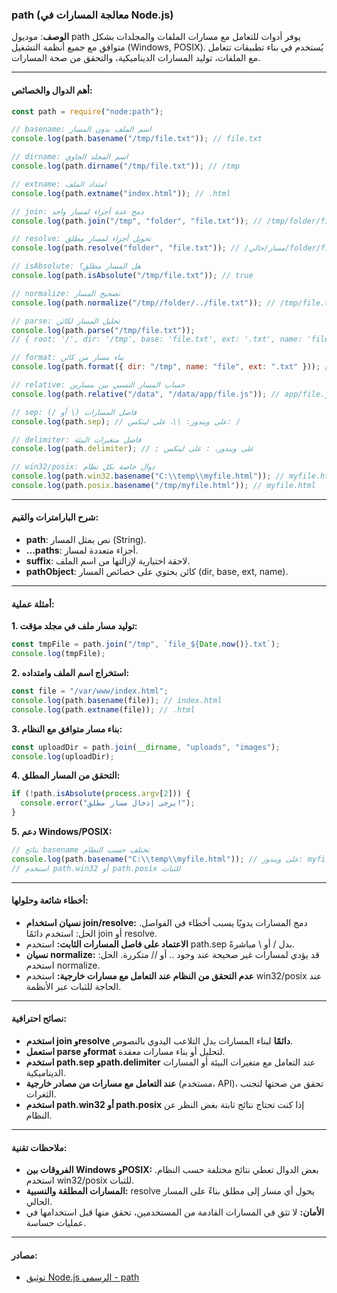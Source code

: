 ### path (معالجة المسارات في Node.js)

**الوصف**:
موديول path يوفر أدوات للتعامل مع مسارات الملفات والمجلدات بشكل متوافق مع جميع أنظمة التشغيل (Windows, POSIX). يُستخدم في بناء تطبيقات تتعامل مع الملفات، توليد المسارات الديناميكية، والتحقق من صحة المسارات.

---

#### أهم الدوال والخصائص:

```js
const path = require("node:path");

// basename: اسم الملف بدون المسار
console.log(path.basename("/tmp/file.txt")); // file.txt

// dirname: اسم المجلد الحاوي
console.log(path.dirname("/tmp/file.txt")); // /tmp

// extname: امتداد الملف
console.log(path.extname("index.html")); // .html

// join: دمج عدة أجزاء لمسار واحد
console.log(path.join("/tmp", "folder", "file.txt")); // /tmp/folder/file.txt

// resolve: تحويل أجزاء لمسار مطلق
console.log(path.resolve("folder", "file.txt")); // /مسار/حالي/folder/file.txt

// isAbsolute: هل المسار مطلق؟
console.log(path.isAbsolute("/tmp/file.txt")); // true

// normalize: تصحيح المسار
console.log(path.normalize("/tmp//folder/../file.txt")); // /tmp/file.txt

// parse: تحليل المسار لكائن
console.log(path.parse("/tmp/file.txt"));
// { root: '/', dir: '/tmp', base: 'file.txt', ext: '.txt', name: 'file' }

// format: بناء مسار من كائن
console.log(path.format({ dir: "/tmp", name: "file", ext: ".txt" })); // /tmp/file.txt

// relative: حساب المسار النسبي بين مسارين
console.log(path.relative("/data", "/data/app/file.js")); // app/file.js

// sep: فاصل المسارات (\ أو /)
console.log(path.sep); // على ويندوز: \\، على لينكس: /

// delimiter: فاصل متغيرات البيئة
console.log(path.delimiter); // ; على ويندوز، : على لينكس

// win32/posix: دوال خاصة بكل نظام
console.log(path.win32.basename("C:\\temp\\myfile.html")); // myfile.html
console.log(path.posix.basename("/tmp/myfile.html")); // myfile.html
```

---

#### شرح البارامترات والقيم:

- **path**: نص يمثل المسار (String).
- **...paths**: أجزاء متعددة لمسار.
- **suffix**: لاحقة اختيارية لإزالتها من اسم الملف.
- **pathObject**: كائن يحتوي على خصائص المسار (dir, base, ext, name).

---

#### أمثلة عملية:

**1. توليد مسار ملف في مجلد مؤقت:**

```js
const tmpFile = path.join("/tmp", `file_${Date.now()}.txt`);
console.log(tmpFile);
```

**2. استخراج اسم الملف وامتداده:**

```js
const file = "/var/www/index.html";
console.log(path.basename(file)); // index.html
console.log(path.extname(file)); // .html
```

**3. بناء مسار متوافق مع النظام:**

```js
const uploadDir = path.join(__dirname, "uploads", "images");
console.log(uploadDir);
```

**4. التحقق من المسار المطلق:**

```js
if (!path.isAbsolute(process.argv[2])) {
  console.error("يرجى إدخال مسار مطلق!");
}
```

**5. دعم Windows/POSIX:**

```js
// نتائج basename تختلف حسب النظام
console.log(path.basename("C:\\temp\\myfile.html")); // على ويندوز: myfile.html، على لينكس: C:\temp\myfile.html
// استخدم path.win32 أو path.posix للثبات
```

---

#### أخطاء شائعة وحلولها:

- **نسيان استخدام join/resolve:** دمج المسارات يدويًا يسبب أخطاء في الفواصل. الحل: استخدم دائمًا join أو resolve.
- **الاعتماد على فاصل المسارات الثابت:** استخدم path.sep بدل / أو \\ مباشرةً.
- **نسيان normalize:** قد يؤدي لمسارات غير صحيحة عند وجود .. أو // متكررة. الحل: استخدم normalize.
- **عدم التحقق من النظام عند التعامل مع مسارات خارجية:** استخدم win32/posix عند الحاجة للثبات عبر الأنظمة.

---

#### نصائح احترافية:

- **استخدم join وresolve دائمًا** لبناء المسارات بدل التلاعب اليدوي بالنصوص.
- **استعمل parse وformat** لتحليل أو بناء مسارات معقدة.
- **استخدم path.sep وpath.delimiter** عند التعامل مع متغيرات البيئة أو المسارات الديناميكية.
- **عند التعامل مع مسارات من مصادر خارجية** (مستخدم، API)، تحقق من صحتها لتجنب الثغرات.
- **استخدم path.win32 أو path.posix** إذا كنت تحتاج نتائج ثابتة بغض النظر عن النظام.

---

#### ملاحظات تقنية:

- **الفروقات بين Windows وPOSIX:** بعض الدوال تعطي نتائج مختلفة حسب النظام. استخدم win32/posix للثبات.
- **المسارات المطلقة والنسبية:** resolve يحول أي مسار إلى مطلق بناءً على المسار الحالي.
- **الأمان:** لا تثق في المسارات القادمة من المستخدمين، تحقق منها قبل استخدامها في عمليات حساسة.

---

#### مصادر:

- [توثيق Node.js الرسمي - path](https://nodejs.org/docs/latest/api/path.html)
